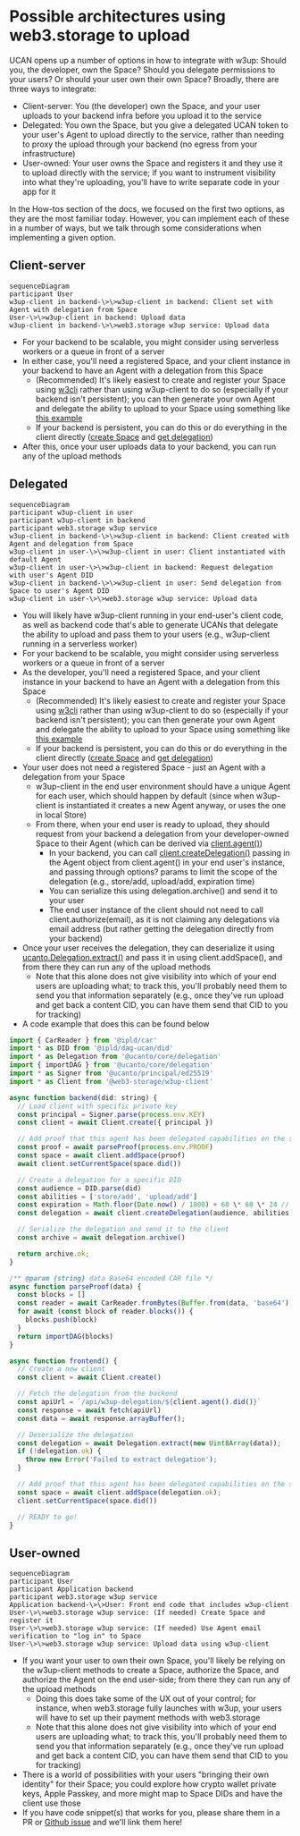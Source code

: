 # Possible architectures using web3.storage to upload

UCAN opens up a number of options in how to integrate with w3up: Should you, the developer, own the Space? Should you delegate permissions to your users? Or should your user own their own Space? Broadly, there are three ways to integrate:

- Client-server: You (the developer) own the Space, and your user uploads to your backend infra before you upload it to the service
- Delegated: You own the Space, but you give a delegated UCAN token to your user's Agent to upload directly to the service, rather than needing to proxy the upload through your backend (no egress from your infrastructure)
- User-owned: Your user owns the Space and registers it and they use it to upload directly with the service; if you want to instrument visibility into what they're uploading, you'll have to write separate code in your app for it

In the How-tos section of the docs, we focused on the first two options, as they are the most familiar today. However, you can implement each of these in a number of ways, but we talk through some considerations when implementing a given option.

## Client-server

```mermaid
sequenceDiagram
participant User
w3up-client in backend-\>\>w3up-client in backend: Client set with Agent with delegation from Space
User-\>\>w3up-client in backend: Upload data
w3up-client in backend-\>\>web3.storage w3up service: Upload data
```

- For your backend to be scalable, you might consider using serverless workers or a queue in front of a server
- In either case, you'll need a registered Space, and your client instance in your backend to have an Agent with a delegation from this Space
  - (Recommended) It's likely easiest to create and register your Space using [w3cli](https://github.com/web3-storage/w3cli) rather than using w3up-client to do so (especially if your backend isn't persistent); you can then generate your own Agent and delegate the ability to upload to your Space using something like [this example](https://github.com/web3-storage/w3up/tree/main/packages/w3up-client#bringing-your-own-agent-and-delegation)
  - If your backend is persistent, you can do this or do everything in the client directly ([create Space](https://github.com/web3-storage/w3up/tree/main/packages/w3up-client#creating-and-registering-spaces) and [get delegation](https://github.com/web3-storage/w3up/tree/main/packages/w3up-client#delegating-from-space-to-agent))
- After this, once your user uploads data to your backend, you can run any of the upload methods

## Delegated

```mermaid
sequenceDiagram
participant w3up-client in user
participant w3up-client in backend
participant web3.storage w3up service
w3up-client in backend-\>\>w3up-client in backend: Client created with Agent and delegation from Space
w3up-client in user-\>\>w3up-client in user: Client instantiated with default Agent
w3up-client in user-\>\>w3up-client in backend: Request delegation with user's Agent DID
w3up-client in backend-\>\>w3up-client in user: Send delegation from Space to user's Agent DID
w3up-client in user-\>\>web3.storage w3up service: Upload data
```

- You will likely have w3up-client running in your end-user's client code, as well as backend code that's able to generate UCANs that delegate the ability to upload and pass them to your users (e.g., w3up-client running in a serverless worker)
- For your backend to be scalable, you might consider using serverless workers or a queue in front of a server
- As the developer, you'll need a registered Space, and your client instance in your backend to have an Agent with a delegation from this Space
  - (Recommended) It's likely easiest to create and register your Space using [w3cli](https://github.com/web3-storage/w3cli) rather than using w3up-client to do so (especially if your backend isn't persistent); you can then generate your own Agent and delegate the ability to upload to your Space using something like [this example](https://github.com/web3-storage/w3up/tree/main/packages/w3up-client#bringing-your-own-agent-and-delegation)
  - If your backend is persistent, you can do this or do everything in the client directly ([create Space](https://github.com/web3-storage/w3up/tree/main/packages/w3up-client#creating-and-registering-spaces) and [get delegation](https://github.com/web3-storage/w3up/tree/main/packages/w3up-client#delegating-from-space-to-agent))
- Your user does not need a registered Space - just an Agent with a delegation from your Space
  - w3up-client in the end user environment should have a unique Agent for each user, which should happen by default (since when w3up-client is instantiated it creates a new Agent anyway, or uses the one in local Store)
  - From there, when your end user is ready to upload, they should request from your backend a delegation from your developer-owned Space to their Agent (which can be derived via [client.agent()](https://github.com/web3-storage/w3up/blob/main/packages/w3up-client/docs-Client#agent))
    - In your backend, you can call [client.createDelegation()](https://github.com/web3-storage/w3up/blob/main/packages/w3up-client/docs-Client#createDelegation) passing in the Agent object from client.agent() in your end user's instance, and passing through options? params to limit the scope of the delegation (e.g., store/add, upload/add, expiration time)
    - You can serialize this using delegation.archive() and send it to your user
    - The end user instance of the client should not need to call client.authorize(email), as it is not claiming any delegations via email address (but rather getting the delegation directly from your backend)
- Once your user receives the delegation, they can deserialize it using [ucanto.Delegation.extract()](https://github.com/web3-storage/ucanto/blob/c8999a59852b61549d163532a83bac62290b629d/packages/core/src/delegation.js#L399) and pass it in using client.addSpace(), and from there they can run any of the upload methods
  - Note that this alone does not give visibility into which of your end users are uploading what; to track this, you'll probably need them to send you that information separately (e.g., once they've run upload and get back a content CID, you can have them send that CID to you for tracking)
- A code example that does this can be found below

```js
import { CarReader } from '@ipld/car'
import * as DID from '@ipld/dag-ucan/did'
import * as Delegation from '@ucanto/core/delegation'
import { importDAG } from '@ucanto/core/delegation'
import * as Signer from '@ucanto/principal/ed25519'
import * as Client from '@web3-storage/w3up-client'

async function backend(did: string) {
  // Load client with specific private key
  const principal = Signer.parse(process.env.KEY)
  const client = await Client.create({ principal })

  // Add proof that this agent has been delegated capabilities on the space
  const proof = await parseProof(process.env.PROOF)
  const space = await client.addSpace(proof)
  await client.setCurrentSpace(space.did())

  // Create a delegation for a specific DID
  const audience = DID.parse(did)
  const abilities = ['store/add', 'upload/add']
  const expiration = Math.floor(Date.now() / 1000) + 60 \* 60 \* 24 // 24 hours from now
  const delegation = await client.createDelegation(audience, abilities, { expiration })

  // Serialize the delegation and send it to the client
  const archive = await delegation.archive()

  return archive.ok;
}

/** @param {string} data Base64 encoded CAR file */
async function parseProof(data) {
  const blocks = []
  const reader = await CarReader.fromBytes(Buffer.from(data, 'base64'))
  for await (const block of reader.blocks()) {
    blocks.push(block)
  }
  return importDAG(blocks)
}

async function frontend() {
  // Create a new client
  const client = await Client.create()

  // Fetch the delegation from the backend
  const apiUrl = `/api/w3up-delegation/${client.agent().did()}`
  const response = await fetch(apiUrl)
  const data = await response.arrayBuffer();

  // Deserialize the delegation
  const delegation = await Delegation.extract(new Uint8Array(data));
  if (!delegation.ok) {
    throw new Error('Failed to extract delegation');
  }

  // Add proof that this agent has been delegated capabilities on the space
  const space = await client.addSpace(delegation.ok);
  client.setCurrentSpace(space.did())

  // READY to go!
}
```

## User-owned

```mermaid
sequenceDiagram
participant User
participant Application backend
participant web3.storage w3up service
Application backend-\>\>User: Front end code that includes w3up-client
User-\>\>web3.storage w3up service: (If needed) Create Space and register it
User-\>\>web3.storage w3up service: (If needed) Use Agent email verification to "log in" to Space
User-\>\>web3.storage w3up service: Upload data using w3up-client
```

- If you want your user to own their own Space, you'll likely be relying on the w3up-client methods to create a Space, authorize the Space, and authorize the Agent on the end user-side; from there they can run any of the upload methods
  - Doing this does take some of the UX out of your control; for instance, when web3.storage fully launches with w3up, your users will have to set up their payment methods with web3.storage
  - Note that this alone does not give visibility into which of your end users are uploading what; to track this, you'll probably need them to send you that information separately (e.g., once they've run upload and get back a content CID, you can have them send that CID to you for tracking)
- There is a world of possibilities with your users "bringing their own identity" for their Space; you could explore how crypto wallet private keys, Apple Passkey, and more might map to Space DIDs and have the client use those
- If you have code snippet(s) that works for you, please share them in a PR or [Github issue](https://github.com/web3-storage/www/issues) and we'll link them here!
